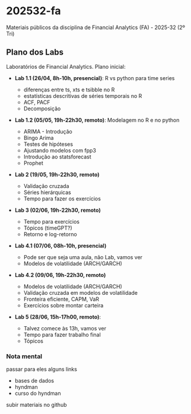# 202532-fa

Materiais públicos da disciplina de Financial Analytics (FA) - 2025-32 (2º Tri)

## Plano dos Labs

Laboratórios de Financial Analytics. Plano inicial:

- **Lab 1.1 (26/04, 8h-10h, presencial)**: R vs python para time series
  - diferenças entre ts, xts e tsibble no R
  - estatísticas descritivas de séries temporais no R
  - ACF, PACF
  - Decomposição

- **Lab 1.2 (05/05, 19h-22h30, remoto)**: Modelagem no R e no python
  - ARIMA - Introdução
  - Bingo Arima
  - Testes de hipóteses
  - Ajustando modelos com fpp3
  - Introdução ao statsforecast
  - Prophet

- **Lab 2 (19/05, 19h-22h30, remoto)**
  - Validação cruzada
  - Séries hierárquicas
  - Tempo para fazer os exercícios

- **Lab 3 (02/06, 19h-22h30, remoto)**
  - Tempo para exercícios
  - Tópicos (timeGPT?)
  - Retorno e log-retorno

- **Lab 4.1 (07/06, 08h-10h, presencial)**
  - Pode ser que seja uma aula, não Lab, vamos ver
  - Modelos de volatilidade (ARCH/GARCH)

- **Lab 4.2 (09/06, 19h-22h30, remoto)**
  - Modelos de volatilidade (ARCH/GARCH)
  - Validação cruzada em modelos de volatilidade
  - Fronteira eficiente, CAPM, VaR
  - Exercícios sobre montar carteira

- **Lab 5 (28/06, 15h-17h00, remoto)**:
  - Talvez comece às 13h, vamos ver
  - Tempo para fazer trabalho final
  - Tópicos


### Nota mental

passar para eles alguns links

- bases de dados
- hyndman
- curso do hyndman

subir materiais no github